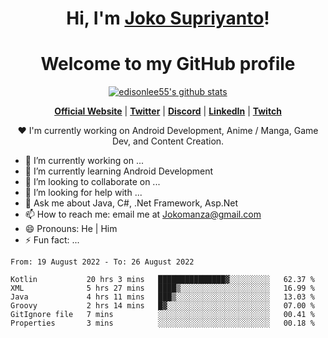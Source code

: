 <h1 align="center">Hi, I'm <a href="https://www.google.com">Joko Supriyanto</a>!</h1>
<h1 align="center">Welcome to my GitHub profile</h1>

<p align="center">
  <a href="https://github.com/jokomanza"><img src="https://github-readme-stats.vercel.app/api?username=jokomanza&hide_border=true&show_icons=true" alt="edisonlee55's github stats"></a>
</p>

<p align="center">
  <strong><a href="https://www.google.com">Official Website</a></strong> |
  <strong><a href="https://twitter.com/jokomanza">Twitter</a></strong> |
  <strong><a href="https://discord.gg/nYXzaUS">Discord</a></strong> |
  <strong><a href="https://www.linkedin.com/in/jokomanza">LinkedIn</a></strong> |
  <strong><a href="https://www.twitch.tv/jokomanza">Twitch</a></strong>
</p>

<p align="center">❤ I'm currently working on Android Development, Anime / Manga, Game Dev, and Content Creation.</p>

- 🔭 I’m currently working on ...
- 🌱 I’m currently learning Android Development
- 👯 I’m looking to collaborate on ...
- 🤔 I’m looking for help with ...
- 💬 Ask me about Java, C#, .Net Framework, Asp.Net
- 📫 How to reach me: email me at Jokomanza@gmail.com
- 😄 Pronouns: He | Him
- ⚡ Fun fact: ...

<!--START_SECTION:waka-->

```text
From: 19 August 2022 - To: 26 August 2022

Kotlin           20 hrs 3 mins   ███████████████▓░░░░░░░░░   62.37 %
XML              5 hrs 27 mins   ████▒░░░░░░░░░░░░░░░░░░░░   16.99 %
Java             4 hrs 11 mins   ███▒░░░░░░░░░░░░░░░░░░░░░   13.03 %
Groovy           2 hrs 14 mins   █▓░░░░░░░░░░░░░░░░░░░░░░░   07.00 %
GitIgnore file   7 mins          ░░░░░░░░░░░░░░░░░░░░░░░░░   00.41 %
Properties       3 mins          ░░░░░░░░░░░░░░░░░░░░░░░░░   00.18 %
```

<!--END_SECTION:waka-->
